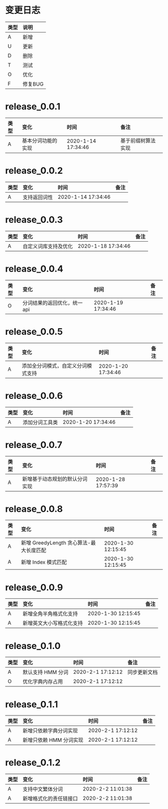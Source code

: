 # 变更日志

| 类型 | 说明 |
|:----|:----|
| A | 新增 |
| U | 更新 |
| D | 删除 |
| T | 测试 |
| O | 优化 |
| F | 修复BUG |

# release_0.0.1

| 类型 | 变化 | 时间 | 备注 |
|:---|:---|:---|:---|
| A | 基本分词功能的实现 | 2020-1-14 17:34:46 | 基于前缀树算法实现 |

# release_0.0.2

| 类型 | 变化 | 时间 | 备注 |
|:---|:---|:---|:---|
| A | 支持返回词性 | 2020-1-14 17:34:46 | |

# release_0.0.3

| 类型 | 变化 | 时间 | 备注 |
|:---|:---|:---|:---|
| A | 自定义词库支持及优化 | 2020-1-18 17:34:46 | |

# release_0.0.4

| 类型 | 变化 | 时间 | 备注 |
|:---|:---|:---|:---|
| O | 分词结果的返回优化，统一 api | 2020-1-19 17:34:46 | |

# release_0.0.5

| 类型 | 变化 | 时间 | 备注 |
|:---|:---|:---|:---|
| A | 添加全分词模式，自定义分词模式支持 | 2020-1-20 17:34:46 | |

# release_0.0.6

| 类型 | 变化 | 时间 | 备注 |
|:---|:---|:---|:---|
| A | 添加分词工具类 | 2020-1-20 17:34:46 | |

# release_0.0.7

| 类型 | 变化 | 时间 | 备注 |
|:---|:---|:---|:---|
| A | 新增基于动态规划的默认分词实现 | 2020-1-28 17:57:39 | |

# release_0.0.8

| 类型 | 变化 | 时间 | 备注 |
|:---|:---|:---|:---|
| A | 新增 GreedyLength 贪心算法-最大长度匹配 | 2020-1-30 12:15:45 | |
| A | 新增 Index 模式匹配 | 2020-1-30 12:15:45 | |

# release_0.0.9

| 类型 | 变化 | 时间 | 备注 |
|:---|:---|:---|:---|
| A | 新增全角半角格式化支持 | 2020-1-30 12:15:45 | |
| A | 新增英文大小写格式化支持 | 2020-1-30 12:15:45 | |

# release_0.1.0

| 类型 | 变化 | 时间 | 备注 |
|:---|:---|:---|:---|
| A | 默认支持 HMM 分词 | 2020-2-1 17:12:12 | 同步更新文档|
| O | 优化字典内存占用 | 2020-2-1 17:12:12 | |

# release_0.1.1

| 类型 | 变化 | 时间 | 备注 |
|:---|:---|:---|:---|
| A | 新增只依赖字典分词实现 | 2020-2-1 17:12:12 ||
| A | 新增只依赖 HMM 分词实现 | 2020-2-1 17:12:12 ||

# release_0.1.2

| 类型 | 变化 | 时间 | 备注 |
|:---|:---|:---|:---|
| A | 支持中文繁体分词 | 2020-2-2 11:01:38 ||
| A | 新增格式化的责任链接口 | 2020-2-2 11:01:38 ||
